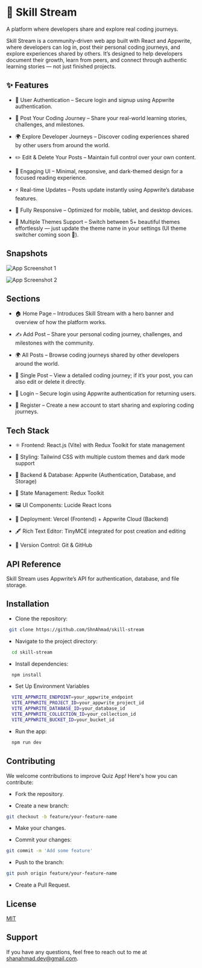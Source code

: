 
# 🧠 Skill Stream

A platform where developers share and explore real coding journeys.

Skill Stream is a community-driven web app built with React and Appwrite, where developers can log in, post their personal coding journeys, and explore experiences shared by others. It’s designed to help developers document their growth, learn from peers, and connect through authentic learning stories — not just finished projects.


## ✨ Features
- 🔐 User Authentication – Secure login and signup using Appwrite authentication.

- 🧾 Post Your Coding Journey – Share your real-world learning stories, challenges, and milestones.

- 🌍 Explore Developer Journeys – Discover coding experiences shared by other users from around the world.

- ✏️ Edit & Delete Your Posts – Maintain full control over your own content.

- 💬 Engaging UI – Minimal, responsive, and dark-themed design for a focused reading experience.

- ⚡ Real-time Updates – Posts update instantly using Appwrite’s database features.

- 📱 Fully Responsive – Optimized for mobile, tablet, and desktop devices.

- 🎨 Multiple Themes Support – Switch between 5+ beautiful themes effortlessly — just update the theme name in your settings (UI theme switcher coming soon 🚧).


## Snapshots

![App Screenshot 1](https://github.com/user-attachments/assets/96b415f8-bb32-49c2-81a9-3d092d57714d)

![App Screenshot 2](https://github.com/user-attachments/assets/0c360448-5268-4349-aac3-253c5fe29996)





## Sections
- 🏠 Home Page – Introduces Skill Stream with a hero banner and overview of how the platform works.

- ✍️ Add Post – Share your personal coding journey, challenges, and milestones with the community.

- 🌍 All Posts – Browse coding journeys shared by other developers around the world.

- 📖 Single Post – View a detailed coding journey; if it’s your post, you can also edit or delete it directly.

- 🔐 Login – Secure login using Appwrite authentication for returning users.

- 🧾 Register – Create a new account to start sharing and exploring coding journeys.

## Tech Stack


- ⚛️ Frontend: React.js (Vite) with Redux Toolkit for state management

- 🎨 Styling: Tailwind CSS with multiple custom themes and dark mode support

- 🧱 Backend & Database: Appwrite (Authentication, Database, and Storage)

- 🧠 State Management: Redux Toolkit

- 🖼️ UI Components: Lucide React Icons

- 🚀 Deployment: Vercel (Frontend) + Appwrite Cloud (Backend)

- 🖋️ Rich Text Editor: TinyMCE integrated for post creation and editing

- 🧰 Version Control: Git & GitHub

## API Reference

Skill Stream uses Appwrite’s API for authentication, database, and file storage.

## Installation

- Clone the repository:

```bash
 git clone https://github.com/ShnAhmad/skill-stream

```
- Navigate to the project directory:

```bash
  cd skill-stream
``` 
- Install dependencies:

```bash
  npm install
``` 
- Set Up Environment Variables

```bash
  VITE_APPWRITE_ENDPOINT=your_appwrite_endpoint
  VITE_APPWRITE_PROJECT_ID=your_appwrite_project_id
  VITE_APPWRITE_DATABASE_ID=your_database_id
  VITE_APPWRITE_COLLECTION_ID=your_collection_id
  VITE_APPWRITE_BUCKET_ID=your_bucket_id
``` 

- Run the app:

```bash
  npm run dev
``` 
## Contributing
We welcome contributions to improve Quiz App! Here's how you can contribute:

- Fork the repository.

- Create a new branch:

```bash
git checkout -b feature/your-feature-name
```
- Make your changes.

- Commit your changes:
```bash
git commit -m 'Add some feature'
```
- Push to the branch:
```bash
git push origin feature/your-feature-name
```
- Create a Pull Request.


## License

[MIT](https://choosealicense.com/licenses/mit/)


## Support

If you have any questions, feel free to reach out to me at shanahmad.dev@gmail.com.

